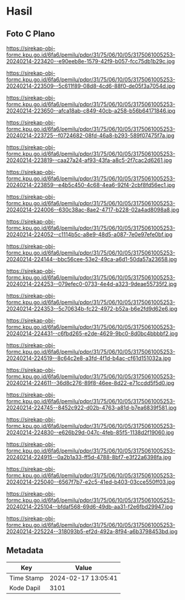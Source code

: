 # Hasil

## Foto C Plano

https://sirekap-obj-formc.kpu.go.id/6fa6/pemilu/pdpr/31/75/06/10/05/3175061005253-20240214-223420--e90eeb8e-1579-42f9-b057-fcc75db1b29c.jpg

https://sirekap-obj-formc.kpu.go.id/6fa6/pemilu/pdpr/31/75/06/10/05/3175061005253-20240214-223509--5c611f89-08d8-4cd6-88f0-de05f3a7054d.jpg

https://sirekap-obj-formc.kpu.go.id/6fa6/pemilu/pdpr/31/75/06/10/05/3175061005253-20240214-223650--afca18ab-c849-40cb-a258-b56b64171846.jpg

https://sirekap-obj-formc.kpu.go.id/6fa6/pemilu/pdpr/31/75/06/10/05/3175061005253-20240214-223725--f0724682-08fd-46a8-b293-589f07475f7a.jpg

https://sirekap-obj-formc.kpu.go.id/6fa6/pemilu/pdpr/31/75/06/10/05/3175061005253-20240214-223819--caa27a24-af93-43fa-a8c5-2f7cac2d6261.jpg

https://sirekap-obj-formc.kpu.go.id/6fa6/pemilu/pdpr/31/75/06/10/05/3175061005253-20240214-223859--e4b5c450-4c68-4ea6-92f4-2cbf8fd56ec1.jpg

https://sirekap-obj-formc.kpu.go.id/6fa6/pemilu/pdpr/31/75/06/10/05/3175061005253-20240214-224006--630c38ac-8ae2-4717-b228-02a4ad8098a8.jpg

https://sirekap-obj-formc.kpu.go.id/6fa6/pemilu/pdpr/31/75/06/10/05/3175061005253-20240214-224052--c1114b5c-a8e9-48d5-a087-7e0e97efe0bf.jpg

https://sirekap-obj-formc.kpu.go.id/6fa6/pemilu/pdpr/31/75/06/10/05/3175061005253-20240214-224144--bbc56cee-53e2-49ca-a6d1-50da57a23658.jpg

https://sirekap-obj-formc.kpu.go.id/6fa6/pemilu/pdpr/31/75/06/10/05/3175061005253-20240214-224253--079efec0-0733-4e4d-a323-9deae55735f2.jpg

https://sirekap-obj-formc.kpu.go.id/6fa6/pemilu/pdpr/31/75/06/10/05/3175061005253-20240214-224353--5c70634b-fc22-4972-b52a-b6e2fd9d62e6.jpg

https://sirekap-obj-formc.kpu.go.id/6fa6/pemilu/pdpr/31/75/06/10/05/3175061005253-20240214-224431--c6fbd265-e2de-4629-9bc0-8d0bc4bbbbf2.jpg

https://sirekap-obj-formc.kpu.go.id/6fa6/pemilu/pdpr/31/75/06/10/05/3175061005253-20240214-224519--8c64c2e8-a3fd-4f1d-b4ac-cf61d151032a.jpg

https://sirekap-obj-formc.kpu.go.id/6fa6/pemilu/pdpr/31/75/06/10/05/3175061005253-20240214-224611--36d8c276-89f8-46ee-8d22-e71ccdd5f5d0.jpg

https://sirekap-obj-formc.kpu.go.id/6fa6/pemilu/pdpr/31/75/06/10/05/3175061005253-20240214-224745--8452c922-d02b-4763-a81d-b7ea6839f581.jpg

https://sirekap-obj-formc.kpu.go.id/6fa6/pemilu/pdpr/31/75/06/10/05/3175061005253-20240214-224830--e626b29d-047c-4feb-85f5-1138d2f19060.jpg

https://sirekap-obj-formc.kpu.go.id/6fa6/pemilu/pdpr/31/75/06/10/05/3175061005253-20240214-224915--0a2b1a33-ff5d-4788-8bf7-e3f22a6398fa.jpg

https://sirekap-obj-formc.kpu.go.id/6fa6/pemilu/pdpr/31/75/06/10/05/3175061005253-20240214-225040--6567f7b7-e2c5-41ed-b403-03cce550ff03.jpg

https://sirekap-obj-formc.kpu.go.id/6fa6/pemilu/pdpr/31/75/06/10/05/3175061005253-20240214-225104--bfdaf568-69d6-49db-aa31-f2e6fbd29947.jpg

https://sirekap-obj-formc.kpu.go.id/6fa6/pemilu/pdpr/31/75/06/10/05/3175061005253-20240214-225224--318093b5-ef2d-492a-8f94-a6b3798453bd.jpg


## Metadata

| Key        | Value               |
| ---------- | ------------------- |
| Time Stamp | 2024-02-17 13:05:41 |
| Kode Dapil | 3101                |



